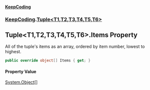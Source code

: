 #### [KeepCoding](index.md 'index')
### [KeepCoding](KeepCoding.md 'KeepCoding').[Tuple&lt;T1,T2,T3,T4,T5,T6&gt;](Tuple.T1.T2.T3.T4.T5.T6..md 'KeepCoding.Tuple&lt;T1,T2,T3,T4,T5,T6&gt;')
## Tuple&lt;T1,T2,T3,T4,T5,T6&gt;.Items Property
All of the tuple's items as an array, ordered by item number, lowest to highest.  
```csharp
public override object[] Items { get; }
```
#### Property Value
[System.Object](https://docs.microsoft.com/en-us/dotnet/api/System.Object 'System.Object')[[]](https://docs.microsoft.com/en-us/dotnet/api/System.Array 'System.Array')
